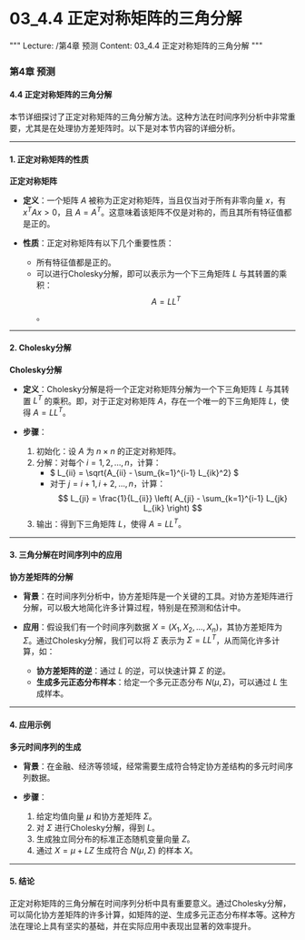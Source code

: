 # 03_4.4 正定对称矩阵的三角分解

"""
Lecture: /第4章 预测
Content: 03_4.4 正定对称矩阵的三角分解
"""

### 第4章 预测

#### 4.4 正定对称矩阵的三角分解

本节详细探讨了正定对称矩阵的三角分解方法。这种方法在时间序列分析中非常重要，尤其是在处理协方差矩阵时。以下是对本节内容的详细分析。

---

#### 1. 正定对称矩阵的性质

**正定对称矩阵**

- **定义**：一个矩阵 $A$ 被称为正定对称矩阵，当且仅当对于所有非零向量 $x$，有 $x^T A x > 0$，且 $A = A^T$。这意味着该矩阵不仅是对称的，而且其所有特征值都是正的。

- **性质**：正定对称矩阵有以下几个重要性质：
  - 所有特征值都是正的。
  - 可以进行Cholesky分解，即可以表示为一个下三角矩阵 $L$ 与其转置的乘积：$$ A = LL^T $$。

---

#### 2. Cholesky分解

**Cholesky分解**

- **定义**：Cholesky分解是将一个正定对称矩阵分解为一个下三角矩阵 $L$ 与其转置 $L^T$ 的乘积。即，对于正定对称矩阵 $A$，存在一个唯一的下三角矩阵 $L$，使得 $A = LL^T$。

- **步骤**：
  1. 初始化：设 $A$ 为 $n \times n$ 的正定对称矩阵。
  2. 分解：对每个 $i = 1, 2, \ldots, n$，计算：
     - $ L_{ii} = \sqrt{A_{ii} - \sum_{k=1}^{i-1} L_{ik}^2} $
     - 对于 $j = i+1, i+2, \ldots, n$，计算：
       $$ L_{ji} = \frac{1}{L_{ii}} \left( A_{ji} - \sum_{k=1}^{i-1} L_{jk} L_{ik} \right) $$
  3. 输出：得到下三角矩阵 $L$，使得 $A = LL^T$。

---

#### 3. 三角分解在时间序列中的应用

**协方差矩阵的分解**

- **背景**：在时间序列分析中，协方差矩阵是一个关键的工具。对协方差矩阵进行分解，可以极大地简化许多计算过程，特别是在预测和估计中。

- **应用**：假设我们有一个时间序列数据 $X = (X_1, X_2, \ldots, X_n)$，其协方差矩阵为 $Σ$。通过Cholesky分解，我们可以将 $Σ$ 表示为 $Σ = LL^T$，从而简化许多计算，如：
  - **协方差矩阵的逆**：通过 $L$ 的逆，可以快速计算 $Σ$ 的逆。
  - **生成多元正态分布样本**：给定一个多元正态分布 $N(μ, Σ)$，可以通过 $L$ 生成样本。

---

#### 4. 应用示例

**多元时间序列的生成**

- **背景**：在金融、经济等领域，经常需要生成符合特定协方差结构的多元时间序列数据。

- **步骤**：
  1. 给定均值向量 $μ$ 和协方差矩阵 $Σ$。
  2. 对 $Σ$ 进行Cholesky分解，得到 $L$。
  3. 生成独立同分布的标准正态随机变量向量 $Z$。
  4. 通过 $X = μ + LZ$ 生成符合 $N(μ, Σ)$ 的样本 $X$。

---

#### 5. 结论

正定对称矩阵的三角分解在时间序列分析中具有重要意义。通过Cholesky分解，可以简化协方差矩阵的许多计算，如矩阵的逆、生成多元正态分布样本等。这种方法在理论上具有坚实的基础，并在实际应用中表现出显著的效率提升。